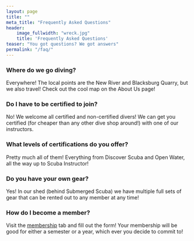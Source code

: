 ```yaml
---
layout: page
title: ""
meta_title: "Frequently Asked Questions"
header:
    image_fullwidth: "wreck.jpg"
    title: 'Frequently Asked Questions'
teaser: "You got questions? We got answers"
permalink: "/faq/"
---
```


### Where do we go diving?

Everywhere! The local points are the New River and Blacksburg Quarry, but we also travel! Check out the cool map on the About Us page!

### Do I have to be certified to join?

No! We welcome all certified and non-certified divers! We can get you certified (for cheaper than any other dive shop around!) with one of our instructors.

### What levels of certifications do you offer?

Pretty much all of them! Everything from Discover Scuba and Open Water, all the way up to Scuba Instructor!

### Do you have your own gear?

Yes! In our shed (behind Submerged Scuba) we have multiple full sets of gear that can be rented out to any member at any time!

### How do I become a member?

Visit the [membership](/membership/) tab and fill out the form! Your membership will be good for either a semester or a year, which ever you decide to commit to!
